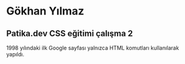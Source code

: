 # Gökhan Yılmaz

## Patika.dev CSS eğitimi çalışma 2

1998 yılındaki ilk Google sayfası yalnızca HTML komutları kullanılarak yapıldı.